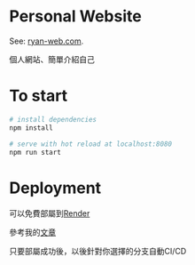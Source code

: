 # Personal Website

See: [ryan-web.com](https://ryan-web.onrender.com).

個人網站、簡單介紹自己

# To start

``` bash
# install dependencies
npm install

# serve with hot reload at localhost:8080
npm run start

```

# Deployment

可以免費部屬到[Render](https://dashboard.render.com/)

參考我的[文章](https://ryantechweb.blogspot.com/2022/05/deploy-react-on-render-in-10-minutes.html)

只要部屬成功後，以後針對你選擇的分支自動CI/CD
